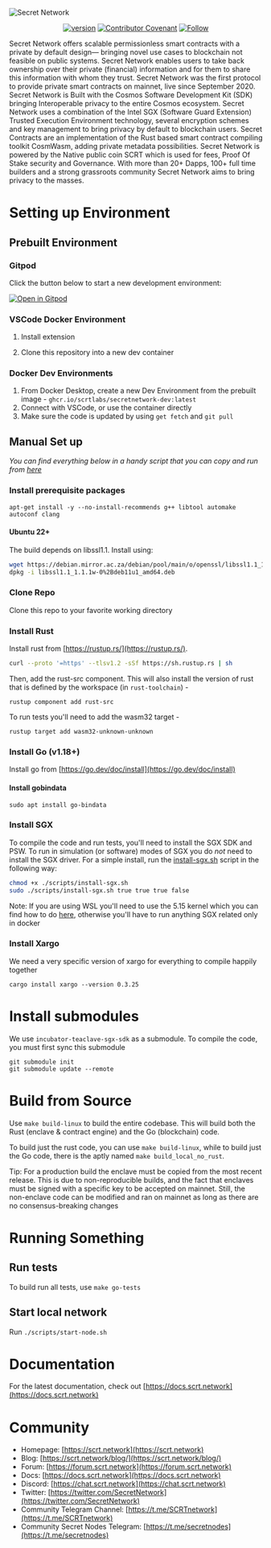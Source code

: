 ![Secret Network](sn-logo.png)

<div align="center">
  
[![version](https://img.shields.io/badge/version-1.12.1-blue)](https://github.com/scrtlabs/SecretNetwork/releases/tag/v1.12.1)
[![Contributor Covenant](https://img.shields.io/badge/Contributor%20Covenant-v2.0%20adopted-ff69b4.svg)](CODE_OF_CONDUCT.md)
<a href="https://twitter.com/intent/follow?screen_name=SecretNetwork">
<img src="https://img.shields.io/twitter/follow/SecretNetwork?style=social&logo=twitter"
alt="Follow"></a>

 </div>

Secret Network offers scalable permissionless smart contracts with a private by default design— bringing novel use cases to blockchain not feasible on public systems. Secret Network enables users to take back ownership over their private (financial) information and for them to share this information with whom they trust. Secret Network was the first protocol to provide private smart contracts on mainnet, live since September 2020. Secret Network is Built with the Cosmos Software Development Kit (SDK) bringing Interoperable privacy to the entire Cosmos ecosystem. Secret Network uses a combination of the Intel SGX (Software Guard Extension) Trusted Execution Environment technology, several encryption schemes and key management to bring privacy by default to blockchain users. Secret Contracts are an implementation of the Rust based smart contract compiling toolkit CosmWasm, adding private metadata possibilities. Secret Network is powered by the Native public coin SCRT which is used for fees, Proof Of Stake security and Governance. With more than 20+ Dapps, 100+ full time builders and a strong grassroots community Secret Network aims to bring privacy to the masses.


# Setting up Environment

## Prebuilt Environment

### Gitpod

Click the button below to start a new development environment:

[![Open in Gitpod](https://gitpod.io/button/open-in-gitpod.svg)](https://gitpod.io/#https://github.com/scrtlabs/SecretNetwork)

### VSCode Docker Environment

1. Install <vs code remote> extension

2. Clone this repository into a new dev container

### Docker Dev Environments

1. From Docker Desktop, create a new Dev Environment from the prebuilt image - `ghcr.io/scrtlabs/secretnetwork-dev:latest`
2. Connect with VSCode, or use the container directly
3. Make sure the code is updated by using `get fetch` and `git pull`

## Manual Set up

*You can find everything below in a handy script that you can copy and run from [here](https://github.com/scrtlabs/SecretNetwork/blob/master/scripts/install-everything.sh)*

### Install prerequisite packages

```
apt-get install -y --no-install-recommends g++ libtool automake autoconf clang
```

#### Ubuntu 22+

The build depends on libssl1.1. Install using:

```bash
wget https://debian.mirror.ac.za/debian/pool/main/o/openssl/libssl1.1_1.1.1w-0%2Bdeb11u1_amd64.deb
dpkg -i libssl1.1_1.1.1w-0%2Bdeb11u1_amd64.deb
```

### Clone Repo

Clone this repo to your favorite working directory

### Install Rust

Install rust from [https://rustup.rs/](https://rustup.rs/). 

```bash
curl --proto '=https' --tlsv1.2 -sSf https://sh.rustup.rs | sh
```

Then, add the rust-src component. This will also install the version of rust that is defined by the workspace (in `rust-toolchain`) - 
```
rustup component add rust-src
```

To run tests you'll need to add the wasm32 target - 
```
rustup target add wasm32-unknown-unknown
```

### Install Go (v1.18+)

Install go from [https://go.dev/doc/install](https://go.dev/doc/install)

#### Install gobindata

```
sudo apt install go-bindata
```

### Install SGX

To compile the code and run tests, you'll need to install the SGX SDK and PSW. To run in simulation (or software) modes of SGX you do _not_ need to install the SGX driver. 
For a simple install, run the [install-sgx.sh](./scripts/install-sgx.sh) script in the following way:

```bash
chmod +x ./scripts/install-sgx.sh
sudo ./scripts/install-sgx.sh true true true false
```

Note: If you are using WSL you'll need to use the 5.15 kernel which you can find how to do [here](https://github.com/scrtlabs/SecretNetwork/blob/master/docs/SGX%20on%20WSL%20(SW).md), otherwise you'll have to run anything SGX related only in docker
  
### Install Xargo

We need a very specific version of xargo for everything to compile happily together

```
cargo install xargo --version 0.3.25
```
# Install submodules

We use `incubator-teaclave-sgx-sdk` as a submodule. To compile the code, you must first sync this submodule

```
git submodule init
git submodule update --remote
```

# Build from Source

Use `make build-linux` to build the entire codebase. This will build both the Rust (enclave & contract engine) and the Go (blockchain) code.

To build just the rust code, you can use `make build-linux`, while to build just the Go code, there is the aptly named `make build_local_no_rust`.

Tip:
For a production build the enclave must be copied from the most recent release. 
This is due to non-reproducible builds, and the fact that enclaves must be signed with a specific key to be accepted on mainnet. 
Still, the non-enclave code can be modified and ran on mainnet as long as there are no consensus-breaking changes


# Running Something

## Run tests

To build run all tests, use `make go-tests`

## Start local network

Run `./scripts/start-node.sh`

# Documentation

For the latest documentation, check out [https://docs.scrt.network](https://docs.scrt.network)

# Community

- Homepage: [https://scrt.network](https://scrt.network)
- Blog: [https://scrt.network/blog/](https://scrt.network/blog/)
- Forum: [https://forum.scrt.network](https://forum.scrt.network)
- Docs: [https://docs.scrt.network](https://docs.scrt.network)
- Discord: [https://chat.scrt.network](https://chat.scrt.network)
- Twitter: [https://twitter.com/SecretNetwork](https://twitter.com/SecretNetwork)
- Community Telegram Channel: [https://t.me/SCRTnetwork](https://t.me/SCRTnetwork)
- Community Secret Nodes Telegram: [https://t.me/secretnodes](https://t.me/secretnodes)
